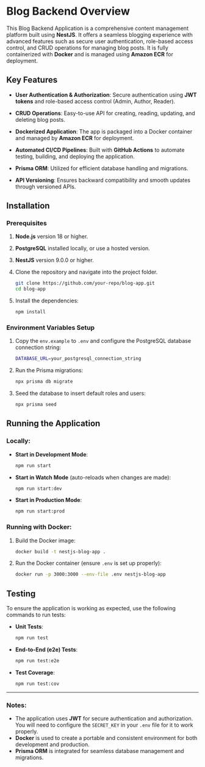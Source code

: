 # Blog Backend Overview

This Blog Backend Application is a comprehensive content management platform built using **NestJS**. It offers a seamless blogging experience with advanced features such as secure user authentication, role-based access control, and CRUD operations for managing blog posts. It is fully containerized with **Docker** and is managed using **Amazon ECR** for deployment.

## Key Features

- **User Authentication & Authorization**: Secure authentication using **JWT tokens** and role-based access control (Admin, Author, Reader).
  
- **CRUD Operations**: Easy-to-use API for creating, reading, updating, and deleting blog posts.

- **Dockerized Application**: The app is packaged into a Docker container and managed by **Amazon ECR** for deployment.

- **Automated CI/CD Pipelines**: Built with **GitHub Actions** to automate testing, building, and deploying the application.

- **Prisma ORM**: Utilized for efficient database handling and migrations.

- **API Versioning**: Ensures backward compatibility and smooth updates through versioned APIs.

## Installation

### Prerequisites

1. **Node.js** version 18 or higher.
2. **PostgreSQL** installed locally, or use a hosted version.
3. **NestJS** version 9.0.0 or higher.
4. Clone the repository and navigate into the project folder.

    ```bash
    git clone https://github.com/your-repo/blog-app.git
    cd blog-app
    ```

5. Install the dependencies:

    ```bash
    npm install
    ```

### Environment Variables Setup

1. Copy the `env.example` to `.env` and configure the PostgreSQL database connection string:

    ```bash
    DATABASE_URL=your_postgresql_connection_string
    ```

2. Run the Prisma migrations:

    ```bash
    npx prisma db migrate
    ```

3. Seed the database to insert default roles and users:

    ```bash
    npx prisma seed
    ```

## Running the Application

### Locally:

- **Start in Development Mode**:

    ```bash
    npm run start
    ```

- **Start in Watch Mode** (auto-reloads when changes are made):

    ```bash
    npm run start:dev
    ```

- **Start in Production Mode**:

    ```bash
    npm run start:prod
    ```

### Running with Docker:

1. Build the Docker image:

    ```bash
    docker build -t nestjs-blog-app .
    ```

2. Run the Docker container (ensure `.env` is set up properly):

    ```bash
    docker run -p 3000:3000 --env-file .env nestjs-blog-app
    ```

## Testing

To ensure the application is working as expected, use the following commands to run tests:

- **Unit Tests**:

    ```bash
    npm run test
    ```

- **End-to-End (e2e) Tests**:

    ```bash
    npm run test:e2e
    ```

- **Test Coverage**:

    ```bash
    npm run test:cov
    ```

---

### Notes:

- The application uses **JWT** for secure authentication and authorization. You will need to configure the `SECRET_KEY` in your `.env` file for it to work properly.
- **Docker** is used to create a portable and consistent environment for both development and production.
- **Prisma ORM** is integrated for seamless database management and migrations.
